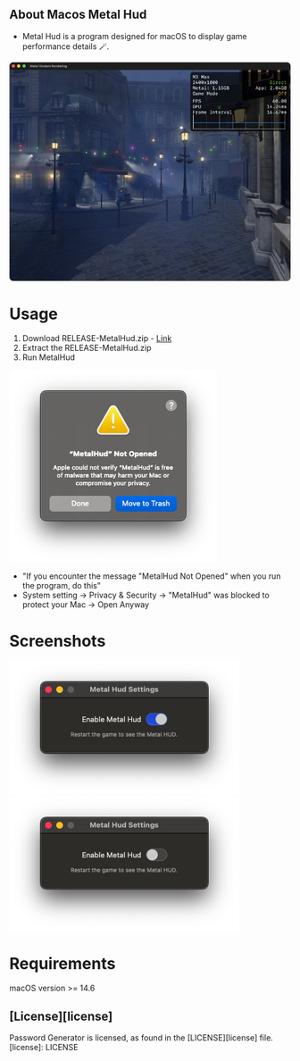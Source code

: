 ## About Macos Metal Hud

-  Metal Hud is a program designed for macOS to display game performance details 🪄.

![](/Images/MetalHudAppDark.png)


# Usage
1) Download RELEASE-MetalHud.zip - [Link](https://github.com/Swiftful/MetalHud/releases/tag/1.0)
2) Extract the RELEASE-MetalHud.zip
3) Run MetalHud  

![](/Images/Warning.png)
- "If you encounter the message "MetalHud Not Opened" when you run the program, do this"
- System setting -> Privacy & Security -> "MetalHud" was blocked to protect your Mac -> Open Anyway 


# Screenshots
![](/Images/WindowEnable.png)
![](/Images/WindowDisable.png)


# Requirements
macOS version >= 14.6


## [License][license]
Password Generator is licensed, as found in the [LICENSE][license] file.
[license]: LICENSE
